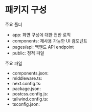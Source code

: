 # 패키지 구성

주요 폴더
- app: 화면 구성에 대한 전반 로직
- components: 재사용 가능한 UI 컴포넌트
- pages/api: 백엔드 API endpoint
- public: 정적 파일

주요 파일
- components.json: 
- middleware.ts: 
- next.config.ts: 
- package.json: 
- postcss.config.js: 
- tailwind.config.ts: 
- tsconfig.json: 